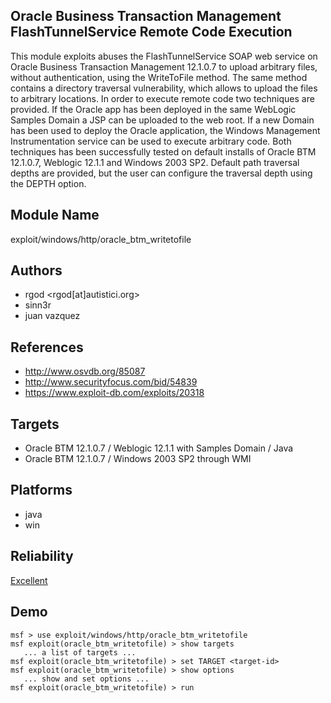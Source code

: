 ## Oracle Business Transaction Management FlashTunnelService Remote Code Execution

This module exploits abuses the FlashTunnelService SOAP web 
service on Oracle Business Transaction Management 12.1.0.7 
to upload arbitrary files, without authentication, using the 
WriteToFile method. The same method contains a directory 
traversal vulnerability, which allows to upload the files to 
arbitrary locations. In order to execute remote code two 
techniques are provided. If the Oracle app has been deployed 
in the same WebLogic Samples Domain a JSP can be uploaded to 
the web root. If a new Domain has been used to deploy the 
Oracle application, the Windows Management Instrumentation 
service can be used to execute arbitrary code. Both 
techniques has been successfully tested on default installs 
of Oracle BTM 12.1.0.7, Weblogic 12.1.1 and Windows 2003 
SP2. Default path traversal depths are provided, but the 
user can configure the traversal depth using the DEPTH 
option.


## Module Name
exploit/windows/http/oracle_btm_writetofile

## Authors
* rgod <rgod[at]autistici.org>
* sinn3r
* juan vazquez


## References
* http://www.osvdb.org/85087
* http://www.securityfocus.com/bid/54839
* https://www.exploit-db.com/exploits/20318



## Targets
* Oracle BTM 12.1.0.7 / Weblogic 12.1.1 with Samples Domain / Java
* Oracle BTM 12.1.0.7 / Windows 2003 SP2 through WMI


## Platforms
* java
* win

## Reliability
[Excellent](https://github.com/rapid7/metasploit-framework/wiki/Exploit-Ranking)

## Demo

```
msf > use exploit/windows/http/oracle_btm_writetofile
msf exploit(oracle_btm_writetofile) > show targets
   ... a list of targets ...
msf exploit(oracle_btm_writetofile) > set TARGET <target-id>
msf exploit(oracle_btm_writetofile) > show options
   ... show and set options ...
msf exploit(oracle_btm_writetofile) > run
```
    
    